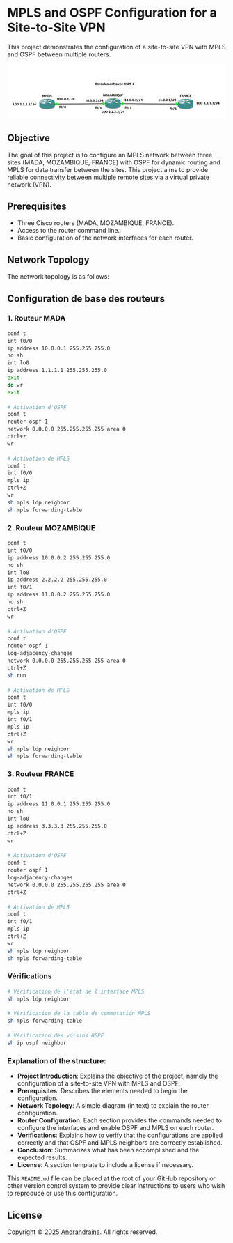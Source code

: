 # MPLS and OSPF Configuration for a Site-to-Site VPN

This project demonstrates the configuration of a site-to-site VPN with MPLS and OSPF between multiple routers.

![Architecture du réseau](./capt/arch.png)

## Objective

The goal of this project is to configure an MPLS network between three sites (MADA, MOZAMBIQUE, FRANCE) with OSPF for dynamic routing and MPLS for data transfer between the sites. This project aims to provide reliable connectivity between multiple remote sites via a virtual private network (VPN).

## Prerequisites

- Three Cisco routers (MADA, MOZAMBIQUE, FRANCE).
- Access to the router command line.
- Basic configuration of the network interfaces for each router.

## Network Topology

The network topology is as follows:

## Configuration de base des routeurs

### 1. Routeur MADA

```bash
conf t
int f0/0
ip address 10.0.0.1 255.255.255.0
no sh
int lo0
ip address 1.1.1.1 255.255.255.0
exit
do wr
exit

# Activation d'OSPF
conf t
router ospf 1
network 0.0.0.0 255.255.255.255 area 0
ctrl+z
wr

# Activation de MPLS
conf t
int f0/0
mpls ip
ctrl+Z
wr
sh mpls ldp neighbor
sh mpls forwarding-table
```

### 2. Routeur MOZAMBIQUE

```bash
conf t
int f0/0
ip address 10.0.0.2 255.255.255.0
no sh
int lo0
ip address 2.2.2.2 255.255.255.0
int f0/1
ip address 11.0.0.2 255.255.255.0
no sh
ctrl+Z
wr

# Activation d'OSPF
conf t
router ospf 1
log-adjacency-changes
network 0.0.0.0 255.255.255.255 area 0
ctrl+Z
sh run

# Activation de MPLS
conf t
int f0/0
mpls ip
int f0/1
mpls ip
ctrl+Z
wr
sh mpls ldp neighbor
sh mpls forwarding-table

```

### 3. Routeur FRANCE

```bash
conf t
int f0/1
ip address 11.0.0.1 255.255.255.0
no sh
int lo0
ip address 3.3.3.3 255.255.255.0
ctrl+Z
wr

# Activation d'OSPF
conf t
router ospf 1
log-adjacency-changes
network 0.0.0.0 255.255.255.255 area 0
ctrl+Z

# Activation de MPLS
conf t
int f0/1
mpls ip
ctrl+Z
wr
sh mpls ldp neighbor
sh mpls forwarding-table

```

### Vérifications
```bash
# Vérification de l'état de l'interface MPLS
sh mpls ldp neighbor

# Vérification de la table de commutation MPLS
sh mpls forwarding-table

# Vérification des voisins OSPF
sh ip ospf neighbor
```

### Explanation of the structure:
- **Project Introduction**: Explains the objective of the project, namely the configuration of a site-to-site VPN with MPLS and OSPF.
- **Prerequisites**: Describes the elements needed to begin the configuration.
- **Network Topology**: A simple diagram (in text) to explain the router configuration.
- **Router Configuration**: Each section provides the commands needed to configure the interfaces and enable OSPF and MPLS on each router.
- **Verifications**: Explains how to verify that the configurations are applied correctly and that OSPF and MPLS neighbors are correctly established.
- **Conclusion**: Summarizes what has been accomplished and the expected results.
- **License**: A section template to include a license if necessary.

This `README.md` file can be placed at the root of your GitHub repository or other version control system to provide clear instructions to users who wish to reproduce or use this configuration.

## License

Copyright © 2025 [Andrandraina](facebook.com/andrandraina.randrianaivo.10). All rights reserved.